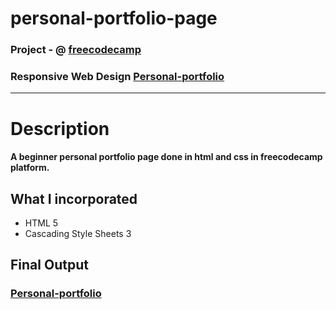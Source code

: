 # personal-portfolio-page

### Project - @ [freecodecamp](https://www.freecodecamp.org/)
### Responsive Web Design [Personal-portfolio](https://personal-portfreecode.netlify.app/)

<hr>

# Description

#### A beginner personal portfolio page done in html and css in freecodecamp platform.

## What I incorporated

* HTML 5
* Cascading Style Sheets 3

## Final Output
### [Personal-portfolio](https://personal-portfreecode.netlify.app/)
